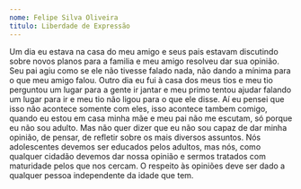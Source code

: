 ```yaml
---
nome: Felipe Silva Oliveira
titulo: Liberdade de Expressão
---
```


Um dia eu estava na casa do meu amigo e seus pais estavam discutindo sobre novos planos para a familia e meu amigo resolveu dar sua opinião. Seu pai agiu como se ele não tivesse falado nada, não dando a mínima para o que meu amigo falou.
Outro dia eu fui à  casa dos meus tios e meu tio perguntou um lugar para a gente ir jantar e meu primo tentou ajudar falando um lugar para ir e meu tio não ligou para o que ele disse.
Aí eu pensei que isso não acontece somente com eles, isso acontece tambem comigo, quando eu estou em casa minha mãe e meu pai não me escutam, só porque eu não sou adulto. Mas não quer dizer que eu não sou capaz de dar minha opinião, de pensar, de refletir sobre os mais diversos assuntos.
Nós adolescentes devemos ser educados pelos adultos, mas nós, como qualquer cidadão devemos dar nossa opinião e sermos tratados com maturidade pelos que nos cercam. O respeito às opiniões deve ser dado a qualquer pessoa independente da idade que tem.

